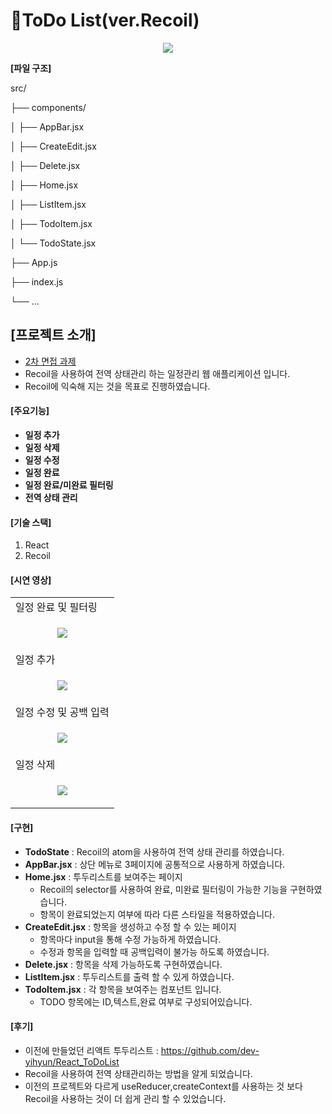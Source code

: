 # 🧾ToDo List(ver.Recoil)

<p align="center">
  <img src="https://github.com/user-attachments/assets/3b0f1231-dea8-4de9-868d-84bc5eaf6370">
</p>

**[파일 구조]**

src/

├── components/

│   ├── AppBar.jsx

│   ├── CreateEdit.jsx

│   ├── Delete.jsx

│   ├── Home.jsx

│   ├── ListItem.jsx

│   ├── TodoItem.jsx

│   └── TodoState.jsx

├── App.js

├── index.js

└── ...


## [프로젝트 소개]
- <u>2차 면접 과제</u>
- Recoil을 사용하여 전역 상태관리 하는 일정관리 웹 애플리케이션 입니다.
- Recoil에 익숙해 지는 것을 목표로 진행하였습니다.

#### [주요기능]
- **일정 추가**
- **일정 삭제**
- **일정 수정**
- **일정 완료**
- **일정 완료/미완료 필터링**
- **전역 상태 관리**

#### [기술 스택]
1. React
2. Recoil

#### [시연 영상]

<table>
  <tr>
    <td>일정 완료 및 필터링</td>
  </tr>
  <tr>
    <td>
      <p align="center">
        <img src="https://github.com/user-attachments/assets/eac661db-0038-4662-8e81-38d9b14125e0">
      </p>
    </td>
  </tr>
  <tr>
    <td>일정 추가</td>
  </tr>
  <tr>
  <td>
    <p align="center">
      <img src="https://github.com/user-attachments/assets/c6dd108a-2608-4687-a1f8-c717378d44c1">
    </p>
  </td>
  </tr>
  <tr>
    <td>일정 수정 및 공백 입력</td>
  </tr>
  <tr>
  <td>
    <p align="center">
      <img src="https://github.com/user-attachments/assets/3f81a9eb-f6dd-42d1-a1a9-e2214ebefefa">
    </p>
  </td>
  </tr>
  <tr>
    <td>일정 삭제</td>
  </tr>
  <tr>
  <td>
    <p align="center">
      <img src="https://github.com/user-attachments/assets/7f77867f-6bcb-4d4e-a21a-e7ef7751509d">
    </p>
  </td>
  </tr>
</table>


#### [구현]
- **TodoState** : Recoil의 atom을 사용하여 전역 상태 관리를 하였습니다.
- **AppBar.jsx** : 상단 메뉴로 3페이지에 공통적으로 사용하게 하였습니다.
- **Home.jsx** : 투두리스트를 보여주는 페이지
  - Recoil의 selector를 사용하여 완료, 미완료 필터링이 가능한 기능을 구현하였습니다.
  - 항목이 완료되었는지 여부에 따라 다른 스타일을 적용하였습니다.
- **CreateEdit.jsx** : 항목을 생성하고 수정 할 수 있는 페이지
  - 항목마다 input을 통해 수정 가능하게 하였습니다.
  - 수정과 항목을 입력할 때 공백입력이 불가능 하도록 하였습니다.
- **Delete.jsx** : 항목을 삭제 가능하도록 구현하였습니다.
- **ListItem.jsx** : 투두리스트를 출력 할 수 있게 하였습니다.
- **TodoItem.jsx** : 각 항목을 보여주는 컴포넌트 입니다.
  - TODO 항목에는 ID,텍스트,완료 여부로 구성되어있습니다.


#### [후기]
- 이전에 만들었던 리액트 투두리스트 : https://github.com/dev-yihyun/React_ToDoList
- Recoil을 사용하여 전역 상태관리하는 방법을 알게 되었습니다.
- 이전의 프로젝트와 다르게 useReducer,createContext를 사용하는 것 보다 Recoil을 사용하는 것이 더 쉽게 관리 할 수 있었습니다.
